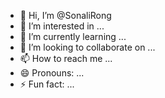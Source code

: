 - 👋 Hi, I’m @SonaliRong
- 👀 I’m interested in ...
- 🌱 I’m currently learning ...
- 💞️ I’m looking to collaborate on ...
- 📫 How to reach me ...
- 😄 Pronouns: ...
- ⚡ Fun fact: ...

<!---
SonaliRong/SonaliRong is a ✨ special ✨ repository because its `README.md` (this file) appears on your GitHub profile.
You can click the Preview link to take a look at your changes.
--->
